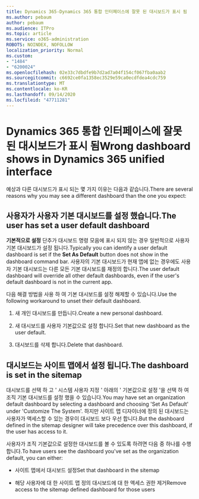 ```yaml
---
title: Dynamics 365-Dynamics 365 통합 인터페이스에 잘못 된 대시보드가 표시 됨
ms.author: pebaum
author: pebaum
ms.audience: ITPro
ms.topic: article
ms.service: o365-administration
ROBOTS: NOINDEX, NOFOLLOW
localization_priority: Normal
ms.custom:
- "1484"
- "6200024"
ms.openlocfilehash: 02e33c7dbdfe9b7d2ad7a04f154cf067fba0aab2
ms.sourcegitcommit: c6692ce0fa1358ec3529e59ca0ecdfdea4cdc759
ms.translationtype: MT
ms.contentlocale: ko-KR
ms.lasthandoff: 09/14/2020
ms.locfileid: "47711281"
---
```

# <a name="wrong-dashboard-shows-in-dynamics-365-unified-interface"></a><span data-ttu-id="31ef8-102">Dynamics 365 통합 인터페이스에 잘못 된 대시보드가 표시 됨</span><span class="sxs-lookup"><span data-stu-id="31ef8-102">Wrong dashboard shows in Dynamics 365 unified interface</span></span>

<span data-ttu-id="31ef8-103">예상과 다른 대시보드가 표시 되는 몇 가지 이유는 다음과 같습니다.</span><span class="sxs-lookup"><span data-stu-id="31ef8-103">There are several reasons why you may see a different dashboard than the one you expect:</span></span>

## <a name="the-user-has-set-a-user-default-dashboard"></a><span data-ttu-id="31ef8-104">사용자가 사용자 기본 대시보드를 설정 했습니다.</span><span class="sxs-lookup"><span data-stu-id="31ef8-104">The user has set a user default dashboard</span></span> 

<span data-ttu-id="31ef8-105">**기본적으로 설정** 단추가 대시보드 명령 모음에 표시 되지 않는 경우 일반적으로 사용자 기본 대시보드가 설정 됩니다.</span><span class="sxs-lookup"><span data-stu-id="31ef8-105">Typically you can identify a user default dashboard is set if the **Set As Default** button does not show in the dashboard command bar.</span></span> <span data-ttu-id="31ef8-106">사용자의 기본 대시보드가 현재 앱에 없는 경우에도 사용자 기본 대시보드는 다른 모든 기본 대시보드를 재정의 합니다.</span><span class="sxs-lookup"><span data-stu-id="31ef8-106">The user default dashboard will override all other default dashboards, even if the user's default dashboard is not in the current app.</span></span>

<span data-ttu-id="31ef8-107">다음 해결 방법을 사용 하 여 기본 대시보드를 설정 해제할 수 있습니다.</span><span class="sxs-lookup"><span data-stu-id="31ef8-107">Use the following workaround to unset their default dashboard.</span></span>

1. <span data-ttu-id="31ef8-108">새 개인 대시보드를 만듭니다.</span><span class="sxs-lookup"><span data-stu-id="31ef8-108">Create a new personal dashboard.</span></span>

2. <span data-ttu-id="31ef8-109">새 대시보드를 사용자 기본값으로 설정 합니다.</span><span class="sxs-lookup"><span data-stu-id="31ef8-109">Set that new dashboard as the user default.</span></span>

3. <span data-ttu-id="31ef8-110">대시보드를 삭제 합니다.</span><span class="sxs-lookup"><span data-stu-id="31ef8-110">Delete that dashboard.</span></span>

## <a name="the-dashboard-is-set-in-the-sitemap"></a><span data-ttu-id="31ef8-111">대시보드는 사이트 맵에서 설정 됩니다.</span><span class="sxs-lookup"><span data-stu-id="31ef8-111">The dashboard is set in the sitemap</span></span>

<span data-ttu-id="31ef8-112">대시보드를 선택 하 고 ' 시스템 사용자 지정 ' 아래의 ' 기본값으로 설정 '을 선택 하 여 조직 기본 대시보드를 설정 했을 수 있습니다.</span><span class="sxs-lookup"><span data-stu-id="31ef8-112">You may have set an organization default dashboard by selecting a dashboard and choosing 'Set As Default' under 'Customize The System'.</span></span> <span data-ttu-id="31ef8-113">하지만 사이트 맵 디자이너에 정의 된 대시보드는 사용자가 액세스할 수 있는 경우이 대시보드 보다 우선 합니다.</span><span class="sxs-lookup"><span data-stu-id="31ef8-113">But the dashboard defined in the sitemap designer will take precedence over this dashboard, if the user has access to it.</span></span>

<span data-ttu-id="31ef8-114">사용자가 조직 기본값으로 설정한 대시보드를 볼 수 있도록 하려면 다음 중 하나를 수행 합니다.</span><span class="sxs-lookup"><span data-stu-id="31ef8-114">To have users see the dashboard you've set as the organization default, you can either:</span></span>

* <span data-ttu-id="31ef8-115">사이트 맵에서 대시보드 설정</span><span class="sxs-lookup"><span data-stu-id="31ef8-115">Set that dashboard in the sitemap</span></span>

* <span data-ttu-id="31ef8-116">해당 사용자에 대 한 사이트 맵 정의 대시보드에 대 한 액세스 권한 제거</span><span class="sxs-lookup"><span data-stu-id="31ef8-116">Remove access to the sitemap defined dashboard for those users</span></span>
